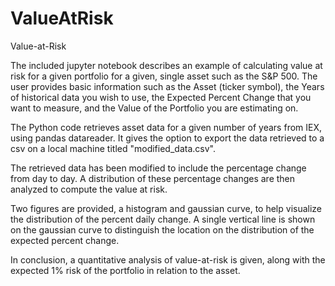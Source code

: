 # ValueAtRisk
Value-at-Risk

The included jupyter notebook describes an example of calculating value at risk for a given portfolio for a given, single asset such as the S&P 500. The user provides basic information such as the Asset (ticker symbol), the Years of historical data you wish to use, the Expected Percent Change that you want to measure, and the Value of the Portfolio you are estimating on.

The Python code retrieves asset data for a given number of years from IEX, using pandas datareader. It gives the option to export the data retrieved to a csv on a local machine titled "modified_data.csv".

The retrieved data has been modified to include the percentage change from day to day. A distribution of these percentage changes are then analyzed to compute the value at risk.

Two figures are provided, a histogram and gaussian curve, to help visualize the distribution of the percent daily change. A single vertical line is shown on the gaussian curve to distinguish the location on the distribution of the expected percent change.

In conclusion, a quantitative analysis of value-at-risk is given, along with the expected 1% risk of the portfolio in relation to the asset.
